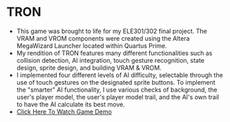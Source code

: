 # TRON
- This game was brought to life for my ELE301/302 final project. The VRAM and VROM components were created using the Altera MegaWizard Launcher located within Quartus Prime.
- My rendition of TRON features many different functionalities such as collision detection, AI integration, touch gesture recognition, state design, sprite design, and building VRAM & VROM.
- I implemented four different levels of AI difficulty, selectable through the use of touch gestures on the designated sprite buttons. To implement the "smarter" AI functionality, I use various checks of background, the user's player model, the user's player model trail, and the AI's own trail to have the AI calculate its best move. 
- [Click Here To Watch Game Demo](https://www.youtube.com/watch?v=X4oJgimj5bQ)

